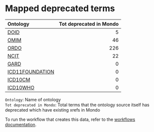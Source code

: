 # Mapped deprecated terms
| Ontology                                                  |   Tot deprecated in Mondo |
|:----------------------------------------------------------|--------------------------:|
| [DOID](./mapped_deprecated_doid.md)                       |                         5 |
| [OMIM](./mapped_deprecated_omim.md)                       |                        46 |
| [ORDO](./mapped_deprecated_ordo.md)                       |                       226 |
| [NCIT](./mapped_deprecated_ncit.md)                       |                        22 |
| [GARD](./mapped_deprecated_gard.md)                       |                         0 |
| [ICD11FOUNDATION](./mapped_deprecated_icd11foundation.md) |                         0 |
| [ICD10CM](./mapped_deprecated_icd10cm.md)                 |                         0 |
| [ICD10WHO](./mapped_deprecated_icd10who.md)               |                         0 |

`Ontology`: Name of ontology    
`Tot deprecated in Mondo`: Total terms that the ontology source itself has deprecated which have existing xrefs in Mondo

To run the workflow that creates this data, refer to the [workflows documentation](../developer/workflows.md).